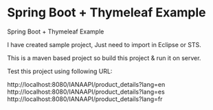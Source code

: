 # Spring Boot + Thymeleaf Example

Spring Boot + Thymeleaf Example


   I have created sample project, Just need to import in Eclipse or STS.
   
   This is a maven based project so build this project & run it on server.
   
   Test this project using following URL:
   
   http://localhost:8080/IANAAPI/product_details?lang=en
   http://localhost:8080/IANAAPI/product_details?lang=es
   http://localhost:8080/IANAAPI/product_details?lang=fr
   


